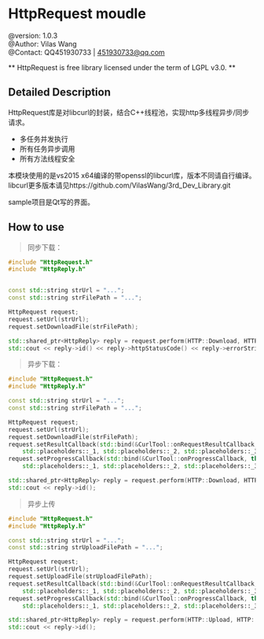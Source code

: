 HttpRequest moudle
======================================================
@version: 1.0.3  
@Author: Vilas Wang  
@Contact: QQ451930733 | 451930733@qq.com  


** HttpRequest is free library licensed under the term of LGPL v3.0. **



## Detailed Description


HttpRequest库是对libcurl的封装，结合C++线程池，实现http多线程异步/同步请求。
- 多任务并发执行
- 所有任务异步调用
- 所有方法线程安全

本模块使用的是vs2015 x64编译的带openssl的libcurl库，版本不同请自行编译。 
libcurl更多版本请见https://github.com/VilasWang/3rd_Dev_Library.git
 
sample项目是Qt写的界面。


## How to use

>同步下载：
> 

```cpp
#include "HttpRequest.h"
#include "HttpReply.h"


const std::string strUrl = "...";
const std::string strFilePath = "...";

HttpRequest request;
request.setUrl(strUrl);
request.setDownloadFile(strFilePath);

std::shared_ptr<HttpReply> reply = request.perform(HTTP::Download, HTTP::Sync);
std::cout << reply->id() << reply->httpStatusCode() << reply->errorString() << reply->readAll() << std::endl;
```

>异步下载：
> 

```cpp
#include "HttpRequest.h"
#include "HttpReply.h"

const std::string strUrl = "...";
const std::string strFilePath = "...";

HttpRequest request;
request.setUrl(strUrl);
request.setDownloadFile(strFilePath);
request.setResultCallback(std::bind(&CurlTool::onRequestResultCallback, this, 
	std::placeholders::_1, std::placeholders::_2, std::placeholders::_3, std::placeholders::_4));
request.setProgressCallback(std::bind(&CurlTool::onProgressCallback, this, 
	std::placeholders::_1, std::placeholders::_2, std::placeholders::_3));

std::shared_ptr<HttpReply> reply = request.perform(HTTP::Download, HTTP::Async);
std::cout << reply->id();
```


>异步上传
>

```cpp
#include "HttpRequest.h"
#include "HttpReply.h"

const std::string strUrl = "...";
const std::string strUploadFilePath = "...";

HttpRequest request;
request.setUrl(strUrl);
request.setUploadFile(strUploadFilePath);
request.setResultCallback(std::bind(&CurlTool::onRequestResultCallback, this, 
	std::placeholders::_1, std::placeholders::_2, std::placeholders::_3, std::placeholders::_4));
request.setProgressCallback(std::bind(&CurlTool::onProgressCallback, this, 
	std::placeholders::_1, std::placeholders::_2, std::placeholders::_3));

std::shared_ptr<HttpReply> reply = request.perform(HTTP::Upload, HTTP::Async);
std::cout << reply->id();
```


